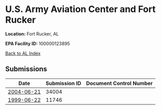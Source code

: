 # U.S. Army Aviation Center and Fort Rucker

**Location:** Fort Rucker, AL

**EPA Facility ID:** 100000123895

[Back to AL Index](../../index.md)

## Submissions

| Date | Submission ID | Document Control Number |
|------|--------------|-------------------------|
| [2004-06-21](submissions/34004.md) | 34004 |  |
| [1999-06-22](submissions/11746.md) | 11746 |  |

